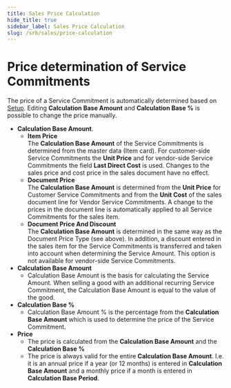 ```yaml
---
title: Sales Price Calculation
hide_title: true
sidebar_label: Sales Price Calculation
slug: /srb/sales/price-calculation
---
```


# Price determination of Service Commitments
The price of a Service Commitment is automatically determined based on [Setup](/docs/srb/masterdata/service-commitments.md). Editing **Calculation Base Amount** and **Calculation Base %** is possible to change the price manually.

* **Calculation Base Amount**.
    * **Item Price** <br />
    The **Calculation Base Amount** of the Service Commitments is determined from the master data (Item card). For customer-side Service Commitments the **Unit Price** and for vendor-side Service Commitments the field **Last Direct Cost** is used. Changes to the sales price and cost price in the sales document have no effect.
    * **Document Price** <br />
    The **Calculation Base Amount** is determined from the **Unit Price** for Customer Service Commitments and from the **Unit Cost** of the sales document line for Vendor Service Commitments. A change to the prices in the document line is automatically applied to all Service Commitments for the sales item.
    * **Document Price And Discount** <br />
    The **Calculation Base Amount** is determined in the same way as the Document Price Type (see above). In addition, a discount entered in the sales item for the Service Commitments is transferred and taken into account when determining the Service Amount. This option is not available for vendor-side Service Commitments.
* **Calculation Base Amount**
    * Calculation Base Amount is the basis for calculating the Service Amount. When selling a good with an additional recurring Service Commitment, the Calculation Base Amount is equal to the value of the good.
* **Calculation Base %**
    * Calculation Base Amount % is the percentage from the **Calculation Base Amount** which is used to determine the price of the Service Commitment.
* **Price**
    * The price is calculated from the **Calculation Base Amount** and the **Calculation Base %**
    * The price is always valid for the entire **Calculation Base Amount**. I.e. it is an annual price if a year (or 12 months) is entered in **Calculation Base Amount** and a monthly price if a month is entered in **Calculation Base Period**.